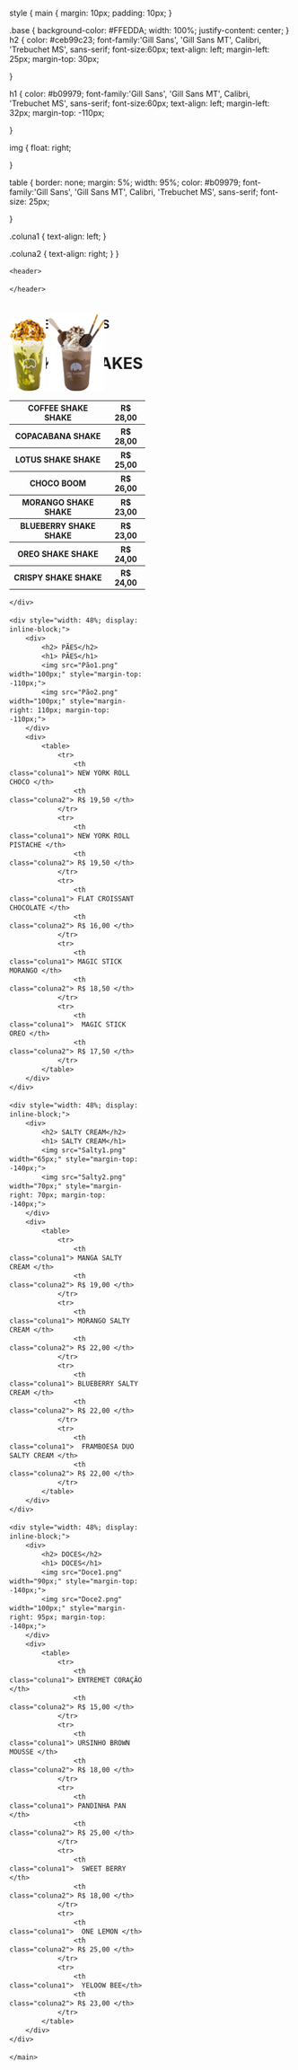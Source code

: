 <html>
<head>
    <meta charset="utf-8">
    <title>Cardápio - We Coffee</title>
    <link href="bootstrap.css" rel="stylesheet">
</head>

style
{
main
  {
    margin: 10px; 
    padding: 10px; 
  }

.base
  {
    background-color: #FFEDDA;
    width: 100%;
    justify-content: center;
  }
h2
  {
    color: #ceb99c23;
    font-family:'Gill Sans', 'Gill Sans MT', Calibri, 'Trebuchet MS', sans-serif;
    font-size:60px;
    text-align: left;
    margin-left: 25px;
    margin-top: 30px;
    
  }

h1
  {
    color: #b09979;
    font-family:'Gill Sans', 'Gill Sans MT', Calibri, 'Trebuchet MS', sans-serif;
    font-size:60px;
    text-align: left;
    margin-left: 32px;
    margin-top: -110px;
    
  }

img
  {
    float: right;

  }


table
  {
    border: none; 
    margin: 5%; 
    width: 95%;
    color: #b09979;
    font-family:'Gill Sans', 'Gill Sans MT', Calibri, 'Trebuchet MS', sans-serif;
    font-size: 25px;
    
  }



  .coluna1
  {
    text-align: left;
  }

  .coluna2
  {
      text-align: right;
  }
}

<body class="base">

    <header>
     
    </header>

   <main>
    <div style="width: 48%; display: inline-block;">
        <div>
            <h2> SHAKES SHAKES</h2>
            <h1> SHAKES SHAKES</h1>
            <img src="Shake2.png" width="65px;" style="margin-top: -140px;"> 
            <img src="Shake1.png" width="100px;" style="margin-right: 65px; margin-top: -140px;"> 
        </div>
        <div>
            <table>
                <tr> 
                    <th class="coluna1"> COFFEE SHAKE SHAKE </th>
                    <th class="coluna2"> R$ 28,00 </th>
                </tr>
                <tr> 
                    <th class="coluna1"> COPACABANA SHAKE </th>
                    <th class="coluna2"> R$ 28,00 </th>
                </tr>
                <tr> 
                    <th class="coluna1"> LOTUS SHAKE SHAKE </th>
                    <th class="coluna2"> R$ 25,00 </th>
                </tr>
                <tr> 
                    <th class="coluna1">  CHOCO BOOM </th>
                    <th class="coluna2"> R$ 26,00 </th>
                </tr>
                <tr> 
                    <th class="coluna1">  MORANGO SHAKE SHAKE </th>
                    <th class="coluna2"> R$ 23,00 </th>
                </tr>
                <tr> 
                    <th class="coluna1">  BLUEBERRY SHAKE SHAKE </th>
                    <th class="coluna2"> R$ 23,00 </th>
                </tr>
                <tr> 
                    <th class="coluna1">  OREO SHAKE SHAKE </th>
                    <th class="coluna2"> R$ 24,00 </th>
                </tr>
                <tr> 
                    <th class="coluna1">  CRISPY SHAKE SHAKE </th>
                    <th class="coluna2"> R$ 24,00 </th>
                </tr>
            </table>
        </div>
        
    </div>
         
    <div style="width: 48%; display: inline-block;">
        <div>
            <h2> PÃES</h2>
            <h1> PÃES</h1>
            <img src="Pão1.png" width="100px;" style="margin-top: -110px;"> 
            <img src="Pão2.png" width="100px;" style="margin-right: 110px; margin-top: -110px;"> 
        </div>
        <div>
            <table>
                <tr> 
                    <th class="coluna1"> NEW YORK ROLL CHOCO </th>
                    <th class="coluna2"> R$ 19,50 </th>
                </tr>
                <tr> 
                    <th class="coluna1"> NEW YORK ROLL PISTACHE </th>
                    <th class="coluna2"> R$ 19,50 </th>
                </tr>
                <tr> 
                    <th class="coluna1"> FLAT CROISSANT CHOCOLATE </th>
                    <th class="coluna2"> R$ 16,00 </th>
                </tr>
                <tr> 
                    <th class="coluna1"> MAGIC STICK MORANGO </th>
                    <th class="coluna2"> R$ 18,50 </th>
                </tr>
                <tr> 
                    <th class="coluna1">  MAGIC STICK OREO </th>
                    <th class="coluna2"> R$ 17,50 </th>
                </tr>
            </table>
        </div>
    </div>

    <div style="width: 48%; display: inline-block;">
        <div>
            <h2> SALTY CREAM</h2>
            <h1> SALTY CREAM</h1>
            <img src="Salty1.png" width="65px;" style="margin-top: -140px;"> 
            <img src="Salty2.png" width="70px;" style="margin-right: 70px; margin-top: -140px;"> 
        </div>
        <div>
            <table>
                <tr> 
                    <th class="coluna1"> MANGA SALTY CREAM </th>
                    <th class="coluna2"> R$ 19,00 </th>
                </tr>
                <tr> 
                    <th class="coluna1"> MORANGO SALTY CREAM </th>
                    <th class="coluna2"> R$ 22,00 </th>
                </tr>
                <tr> 
                    <th class="coluna1"> BLUEBERRY SALTY CREAM </th>
                    <th class="coluna2"> R$ 22,00 </th>
                </tr>
                <tr> 
                    <th class="coluna1">  FRAMBOESA DUO SALTY CREAM </th>
                    <th class="coluna2"> R$ 22,00 </th>
                </tr>
            </table>
        </div>
    </div>

    <div style="width: 48%; display: inline-block;">
        <div>
            <h2> DOCES</h2>
            <h1> DOCES</h1>
            <img src="Doce1.png" width="90px;" style="margin-top: -140px;"> 
            <img src="Doce2.png" width="100px;" style="margin-right: 95px; margin-top: -140px;"> 
        </div>
        <div>
            <table>
                <tr> 
                    <th class="coluna1"> ENTREMET CORAÇÃO </th>
                    <th class="coluna2"> R$ 15,00 </th>
                </tr>
                <tr> 
                    <th class="coluna1"> URSINHO BROWN MOUSSE </th>
                    <th class="coluna2"> R$ 18,00 </th>
                </tr>
                <tr> 
                    <th class="coluna1"> PANDINHA PAN </th>
                    <th class="coluna2"> R$ 25,00 </th>
                </tr>
                <tr> 
                    <th class="coluna1">  SWEET BERRY </th>
                    <th class="coluna2"> R$ 18,00 </th>
                </tr>
                <tr> 
                    <th class="coluna1">  ONE LEMON </th>
                    <th class="coluna2"> R$ 25,00 </th>
                </tr>
                <tr> 
                    <th class="coluna1">  YELOOW BEE</th>
                    <th class="coluna2"> R$ 23,00 </th>
                </tr>
            </table>
        </div>
    </div>
    
    </main>
  
  <footer > 
   
  </footer>
</body> 
</html>
